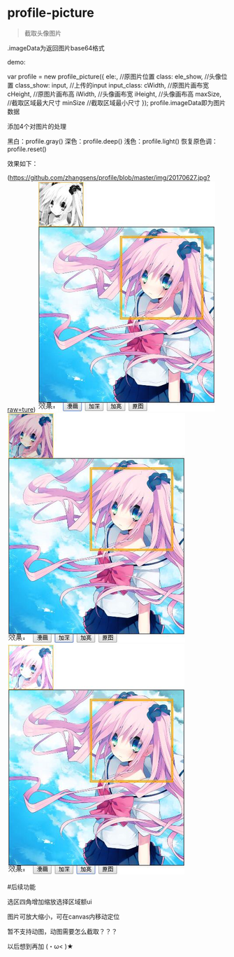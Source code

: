 # profile-picture

> 截取头像图片

.imageData为返回图片base64格式

demo:

var profile = new profile_picture({
    ele:, //原图片位置
    class:
    ele_show, //头像位置
    class_show:
    input, //上传的input
    input_class:
    cWidth, //原图片画布宽
    cHeight, //原图片画布高
    iWidth, //头像画布宽
    iHeight, //头像画布高
    maxSize, //截取区域最大尺寸
    minSize //截取区域最小尺寸
});
profile.imageData即为图片数据

添加4个对图片的处理

黑白：profile.gray()
深色：profile.deep()
浅色：profile.light()
恢复原色调：profile.reset()

效果如下：

(https://github.com/zhangsens/profile/blob/master/img/20170627.jpg?raw=ture)
![img](https://github.com/zhangsens/profile/blob/master/img/20170627_2.jpg?raw=ture)
![img](https://github.com/zhangsens/profile/blob/master/img/20170627_3.jpg?raw=ture)
![img](https://github.com/zhangsens/profile/blob/master/img/20170627_4.jpg?raw=ture)

#后续功能

选区四角增加缩放选择区域额ui

图片可放大缩小，可在canvas内移动定位

暂不支持动图，动图需要怎么截取？？？

以后想到再加 (・ω< )★
